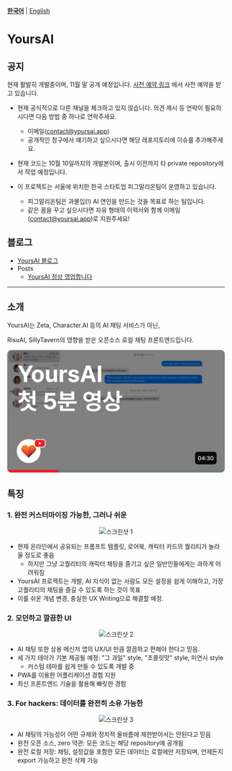 
[**한국어**](README.md) | [English](/READMEs/en.md)

# YoursAI

## 공지
현재 활발히 개발중이며, 11월 말 공개 예정입니다.
[사전 예약 링크](https://form.yoursai.app/waitlist) 에서 사전 예약을 받고 있습니다.

- 현재 공식적으로 다른 채널을 체크하고 있지 않습니다. 의견 제시 등 연락이 필요하시다면 다음 방법 중 하나로 연락주세요.
    - 이메일([contact@yoursai.app](mailto:contact@yoursai.app))
    - 공개적인 창구에서 얘기하고 싶으시다면 해당 레포지토리에 이슈를 추가해주세요.
  
- 현재 코드는 10월 10일까지의 개발본이며, 출시 이전까지 타 private repository에서 작업 예정입니다.
- 이 프로젝트는 서울에 위치한 한국 스타트업 피그말리온팀이 운영하고 있습니다.
  - 피그말리온팀은 과몰입(!) AI 연인을 만드는 것을 목표로 하는 팀입니다.
  - 같은 꿈을 꾸고 싶으시다면 자유 형태의 이력서와 함께 이메일([contact@yoursai.app](mailto:contact@yoursai.app))로 지원주세요!

## 블로그

- [YoursAI 블로그](https://blog.yoursai.app)
- Posts
  - [YoursAI 정상 영업합니다](https://blog.yoursai.app/yoursai-first-post/)

---

## 소개

YoursAI는 Zeta, Character.AI 등의 AI 채팅 서비스가 아닌, 

RisuAI, SillyTavern의 영향을 받은 오픈소스 로컬 채팅 프론트엔드입니다.

[![첫 5분 공개](./READMEs/0.png)](https://www.youtube.com/watch?v=-pbDnYQ9tgU)

## 특징

### 1. 완전 커스터마이징 가능한, 그러나 쉬운

<p align="center">
<img src="https://github.com/yours-ai/YoursAI/raw/dev/READMEs/1.png" width="600" alt="스크린샷 1"/>
</p>

- 현재 온라인에서 공유되는 프롬프트 템플릿, 로어북, 캐릭터 카드의 퀄리티가 놀라울 정도로 좋음
  - 하지만 그냥 고퀄리티의 캐릭터 채팅을 즐기고 싶은 일반인들에게는 과하게 어려워짐
- YoursAI 프로젝트는 개발, AI 지식이 없는 사람도 모든 설정을 쉽게 이해하고, 가장 고퀄리티의 채팅을 즐길 수 있도록 하는 것이 목표
- 이를 쉬운 개념 변경, 충실한 UX Writing으로 해결할 예정.



### 2. 모던하고 깔끔한 UI

<p align="center">
<img src="https://github.com/yours-ai/YoursAI/raw/dev/READMEs/2.png" width="600" alt="스크린샷 2" style="margin: 0 auto;"/>
</p>

- AI 채팅 또한 상용 메신저 앱의 UX/UI 만큼 깔끔하고 편해야 한다고 믿음.
- 세 가지 테마가 기본 제공될 예정: "그 과일" style, "초콜릿맛" style, 미연시 style
  - 커스텀 테마를 쉽게 만들 수 있도록 개발 중
- PWA를 이용한 어플리케이션 경험 지원
- 최신 프론트엔드 기술을 활용해 빠릿한 경험



### 3. For hackers: 데이터를 완전히 소유 가능한

<p align="center">
<img src="https://github.com/yours-ai/YoursAI/raw/dev/READMEs/3.png" width="600" alt="스크린샷 3" style="margin: 0 auto;"/>
</p>

- AI 채팅의 가능성이 어떤 규제와 정치적 올바름에 제한받아서는 안된다고 믿음
- 완전 오픈 소스, zero 약관: 모든 코드는 해당 repository에 공개됨
- 완전 로컬 저장: 채팅, 설정값을 포함한 모든 데이터는 로컬에만 저장되며, 언제든지 export 가능하고 완전 삭제 가능


